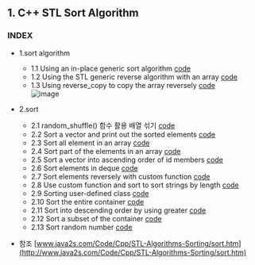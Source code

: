 ## 1. C++ STL Sort Algorithm
### INDEX
* 1.sort algorithm
  * 1.1 Using an in-place generic sort algorithm [code](https://github.com/csbyun-data/CPP-Pro/blob/main/chap05/sort/sort01.cpp)
  * 1.2 Using the STL generic reverse algorithm with an array [code](https://github.com/csbyun-data/CPP-Pro/blob/main/chap05/sort/sort02.cpp)
  * 1.3 Using reverse_copy to copy the array reversely [code](https://github.com/csbyun-data/CPP-Pro/blob/main/chap05/sort/sort03.cpp)  
  ![image](https://github.com/user-attachments/assets/1216cbfe-46d7-43d4-bbc5-e9b87e9aca7e)


* 2.sort
  * 2.1 random_shuffle() 함수 활용 배열 섞기 [code](https://github.com/csbyun-data/CPP-Pro/blob/main/chap05/sort/sort2_01.cpp)
  * 2.2 Sort a vector and print out the sorted elements [code](https://github.com/csbyun-data/CPP-Pro/blob/main/chap05/sort/sort2_02.cpp)
  * 2.3 Sort all element in an array [code](https://github.com/csbyun-data/CPP-Pro/blob/main/chap05/sort/sort2_03.cpp)
  * 2.4 Sort part of the elements in an array [code](https://github.com/csbyun-data/CPP-Pro/blob/main/chap05/sort/sort2_04.cpp)
  * 2.5 Sort a vector into ascending order of id members [code](https://github.com/csbyun-data/CPP-Pro/blob/main/chap05/sort/sort2_05.cpp)
  * 2.6 Sort elements in deque [code](https://github.com/csbyun-data/CPP-Pro/blob/main/chap05/sort/sort2_06.cpp)
  * 2.7 Sort elements reversely with custom function [code](https://github.com/csbyun-data/CPP-Pro/blob/main/chap05/sort/sort2_07.cpp)
  * 2.8 Use custom function and sort to sort strings by length [code](https://github.com/csbyun-data/CPP-Pro/blob/main/chap05/sort/sort2_08.cpp)
  * 2.9 Sorting user-defined class [code](https://github.com/csbyun-data/CPP-Pro/blob/main/chap05/sort/sort2_09.cpp)
  * 2.10 Sort the entire container [code](https://github.com/csbyun-data/CPP-Pro/blob/main/chap05/sort/sort2_10.cpp)
  * 2.11 Sort into descending order by using greater [code](https://github.com/csbyun-data/CPP-Pro/blob/main/chap05/sort/sort2_11.cpp)
  * 2.12 Sort a subset of the container [code](https://github.com/csbyun-data/CPP-Pro/blob/main/chap05/sort/sort2_12.cpp)
  * 2.13 Sort random number [code](https://github.com/csbyun-data/CPP-Pro/blob/main/chap05/sort/sort2_13.cpp)

* 참조 [www.java2s.com/Code/Cpp/STL-Algorithms-Sorting/sort.htm](http://www.java2s.com/Code/Cpp/STL-Algorithms-Sorting/sort.htm)
